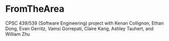 # FromTheArea
CPSC 439/539 (Software Engineering) project with Kenan Collignon, Ethan Dong, Evan Gerritz, Vamsi Gorrepati, Claire Kang, Ashley Tauhert, and William Zhu
